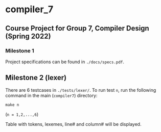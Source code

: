 # compiler_7
## Course Project for Group 7, Compiler Design (Spring 2022)


### Milestone 1
Project specifications can be found in `./docs/specs.pdf`. 


## Milestone 2 (lexer)

There are 6 testcases in  `./tests/lexer/`. To run test `n`, run the following command in the main (`compiler7`) directory: 

```console
make n
```
(`n = 1,2,...,6`)

Table with tokens, lexemes, line# and column# will be displayed.